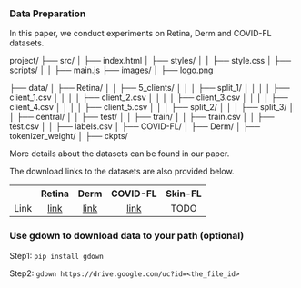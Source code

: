 ### Data Preparation
In this paper, we conduct experiments on Retina, Derm and COVID-FL datasets. 

project/
├── src/
│   ├── index.html
│   ├── styles/
│   │   ├── style.css
│   ├── scripts/
│   │   ├── main.js
├── images/
│   ├── logo.png



├── data/
│   ├── Retina/
│   │   ├── 5_clients/
│   │   │   ├── split_1/
│   │   │   │   ├── client_1.csv
│   │   │   │   ├── client_2.csv
│   │   │   │   ├── client_3.csv
│   │   │   │   ├── client_4.csv
│   │   │   │   ├── client_5.csv
│   │   │   ├── split_2/
│   │   │   ├── split_3/
│   │   ├── central/
│   │   ├── test/
│   │   ├── train/
│   │   ├── train.csv
│   │   ├── test.csv
│   │   ├── labels.csv
│   ├── COVID-FL/
│   ├── Derm/
│   ├── tokenizer_weight/
│   ├── ckpts/

More details about the datasets can be found in our paper.

The download links to the datasets are also provided below.

<table><tbody>
<!-- START TABLE -->
<!-- TABLE HEADER -->
<th valign="bottom"></th>
<th valign="bottom">Retina</th>
<th valign="bottom">Derm</th>
<th valign="bottom">COVID-FL</th>
<th valign="bottom">Skin-FL</th>
<!-- TABLE BODY -->
<tr><td align="left">Link</td>
<td align="center"><a href="https://drive.google.com/file/d/1V5RR_VzfGdHCuI_am6uCohEqvKtjbeDY/view?usp=share_link">link</a></td>
<td align="center"><a href="https://drive.google.com/file/d/1fDEKMyF9rHOMf4pY_q7Ys33uka4Z_kN6/view?usp=share_link">link</a></td>
<td align="center"><a href="https://drive.google.com/file/d/1445S6t1jU0nhmE6HBhqs7p58ZKlt8nNS/view?usp=share_link">link</a></td>
<td align="center">TODO</td>
</tr>
</tbody></table>

### Use gdown to download data to your path (optional)
Step1: ```pip install gdown```

Step2: ```gdown https://drive.google.com/uc?id=<the_file_id>```
